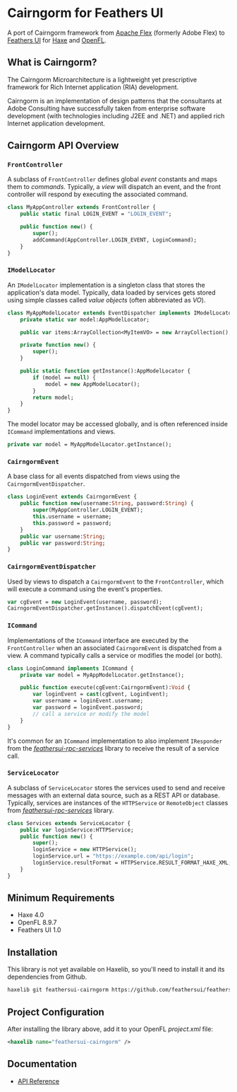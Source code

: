 # Cairngorm for Feathers UI

A port of Cairngorm framework from [Apache Flex](https://flex.apache.org/) (formerly Adobe Flex) to [Feathers UI](https://feathersui.com/) for [Haxe](https://haxe.org/) and [OpenFL](https://openfl.org/).

## What is Cairngorm?

The Cairngorm Microarchitecture is a lightweight yet prescriptive framework for Rich Internet application (RIA) development.

Cairngorm is an implementation of design patterns that the consultants at Adobe Consulting have successfully taken from enterprise software development (with technologies including J2EE and .NET) and applied rich Internet application development.

## Cairngorm API Overview

### `FrontController`

A subclass of `FrontController` defines global _event_ constants and maps them to _commands_. Typically, a _view_ will dispatch an event, and the front controller will respond by executing the associated command.

```haxe
class MyAppController extends FrontController {
	public static final LOGIN_EVENT = "LOGIN_EVENT";

	public function new() {
		super();
		addCommand(AppController.LOGIN_EVENT, LoginCommand);
	}
}
```

### `IModelLocator`

An `IModelLocator` implementation is a singleton class that stores the application's data model. Typically, data loaded by services gets stored using simple classes called _value objects_ (often abbreviated as _VO_).

```haxe
class MyAppModelLocator extends EventDispatcher implements IModelLocator {
	private static var model:AppModelLocator;

	public var items:ArrayCollection<MyItemVO> = new ArrayCollection();

	private function new() {
		super();
	}

	public static function getInstance():AppModelLocator {
		if (model == null) {
			model = new AppModelLocator();
		}
		return model;
	}
}
```

The model locator may be accessed globally, and is often referenced inside `ICommand` implementations and views.

```haxe
private var model = MyAppModelLocator.getInstance();
```

### `CairngormEvent`

A base class for all events dispatched from views using the `CairngormEventDispatcher`.

```haxe
class LoginEvent extends CairngormEvent {
	public function new(username:String, password:String) {
		super(MyAppController.LOGIN_EVENT);
		this.username = username;
		this.password = password;
	}
	public var username:String;
	public var password:String;
}
```

### `CairngormEventDispatcher`

Used by views to dispatch a `CairngormEvent` to the `FrontController`, which will execute a command using the event's properties.

```haxe
var cgEvent = new LoginEvent(username, password);
CairngormEventDispatcher.getInstance().dispatchEvent(cgEvent);
```

### `ICommand`

Implementations of the `ICommand` interface are executed by the `FrontController` when an associated `CairngormEvent` is dispatched from a view. A command typically calls a service or modifies the model (or both).

```haxe
class LoginCommand implements ICommand {
	private var model = MyAppModelLocator.getInstance();

	public function execute(cgEvent:CairngormEvent):Void {
		var loginEvent = cast(cgEvent, LoginEvent);
		var username = loginEvent.username;
		var password = loginEvent.password;
		// call a service or modify the model
	}
}
```

It's common for an `ICommand` implementation to also implement `IResponder` from the [_feathersui-rpc-services_](https://github.com/feathersui/feathersui-rpc-services/) library to receive the result of a service call.

### `ServiceLocator`

A subclass of `ServiceLocator` stores the services used to send and receive messages with an external data source, such as a REST API or database. Typically, services are instances of the `HTTPService` or `RemoteObject` classes from [_feathersui-rpc-services_](https://github.com/feathersui/feathersui-rpc-services/) library.

```haxe
class Services extends ServiceLocator {
	public var loginService:HTTPService;
	public function new() {
		super();
		loginService = new HTTPService();
		loginService.url = "https://example.com/api/login";
		loginService.resultFormat = HTTPService.RESULT_FORMAT_HAXE_XML;
	}
}
```

## Minimum Requirements

- Haxe 4.0
- OpenFL 8.9.7
- Feathers UI 1.0

## Installation

This library is not yet available on Haxelib, so you'll need to install it and its dependencies from Github.

```sh
haxelib git feathersui-cairngorm https://github.com/feathersui/feathersui-cairngorm.git
```

## Project Configuration

After installing the library above, add it to your OpenFL _project.xml_ file:

```xml
<haxelib name="feathersui-cairngorm" />
```

## Documentation

- [API Reference](https://api.feathersui.com/feathersui-cairngorm/)
